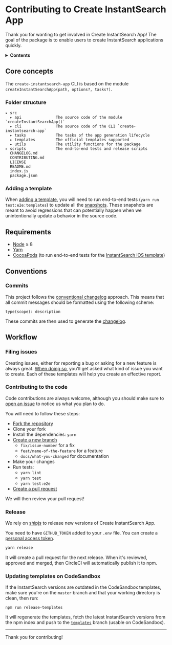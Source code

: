 # Contributing to Create InstantSearch App

Thank you for wanting to get involved in Create InstantSearch App! The goal of the package is to enable users to create InstantSearch applications quickly.

<details>
  <summary><strong>Contents</strong></summary>


<!-- START doctoc generated TOC please keep comment here to allow auto update -->
<!-- DON'T EDIT THIS SECTION, INSTEAD RE-RUN doctoc TO UPDATE -->


- [Core concepts](#core-concepts)
  - [Folder structure](#folder-structure)
  - [Adding a template](#adding-a-template)
- [Requirements](#requirements)
- [Conventions](#conventions)
  - [Commits](#commits)
- [Workflow](#workflow)
  - [Filing issues](#filing-issues)
  - [Contributing to the code](#contributing-to-the-code)
  - [Releasing](#releasing)
  - [Updating templates on CodeSandbox](#updating-templates-on-codesandbox)

<!-- END doctoc generated TOC please keep comment here to allow auto update -->

</details>

## Core concepts

The `create-instantsearch-app` CLI is based on the module `createInstantSearchApp(path, options?, tasks?)`.

### Folder structure

```
▸ src
  ▸ api               The source code of the module `createInstantSearchApp()`
  ▸ cli               The source code of the CLI `create-instantsearch-app`
  ▸ tasks             The tasks of the app generation lifecycle
  ▸ templates         The official templates supported
  ▸ utils             The utility functions for the package
▸ scripts             The end-to-end tests and release scripts
  CHANGELOG.md
  CONTRIBUTING.md
  LICENSE
  README.md
  index.js
  package.json
```

### Adding a template

When [adding a template](README.md#templates), you will need to run end-to-end tests (`yarn run test:e2e:templates`) to update all the [snapshots](https://facebook.github.io/jest/docs/en/snapshot-testing.html). These snapshots are meant to avoid regressions that can potentially happen when we unintentionally update a behavior in the source code.

## Requirements

- [Node](https://nodejs.org) ≥ 8
- [Yarn](https://yarnpkg.com)
- [CocoaPods](https://cocoapods.org) (to run end-to-end tests for the [InstantSearch iOS template](https://github.com/algolia/create-instantsearch-app/tree/master/src/templates/InstantSearch%20iOS))

## Conventions

### Commits

This project follows the [conventional changelog](https://conventionalcommits.org/) approach. This means that all commit messages should be formatted using the following scheme:

```
type(scope): description
```

These commits are then used to generate the [changelog](CHANGELOG.md).

## Workflow

### Filing issues

Creating issues, either for reporting a bug or asking for a new feature is always great. [When doing so](https://github.com/algolia/create-instantsearch-app/issues/new/choose), you'll get asked what kind of issue you want to create. Each of these templates will help you create an effective report.

### Contributing to the code

Code contributions are always welcome, although you should make sure to [open an issue](https://github.com/algolia/create-instantsearch-app/issues/new/choose) to notice us what you plan to do.

You will need to follow these steps:

- [Fork the repository](https://help.github.com/articles/fork-a-repo/)
- Clone your fork
- Install the dependencies: `yarn`
- [Create a new branch](https://help.github.com/articles/creating-and-deleting-branches-within-your-repository/#creating-a-branch)
  - `fix/issue-number` for a fix
  - `feat/name-of-the-feature` for a feature
  - `docs/what-you-changed` for documentation
- Make your changes
- Run tests:
  - `yarn lint`
  - `yarn test`
  - `yarn test:e2e`
- [Create a pull request](https://help.github.com/articles/creating-a-pull-request/)

We will then review your pull request!

### Release

We rely on [shipjs](https://github.com/algolia/shipjs) to release new versions of Create InstantSearch App.

You need to have `GITHUB_TOKEN` added to your `.env` file. You can create a [personal access token](https://github.com/settings/tokens).

```sh
yarn release
```

It will create a pull request for the next release. When it's reviewed, approved and merged, then CircleCI will automatically publish it to npm.

### Updating templates on CodeSandbox

If the InstantSearch versions are outdated in the CodeSandbox templates, make sure you're on the `master` branch and that your working directory is clean, then run:

```
npm run release-templates
```

It will regenerate the templates, fetch the latest InstantSearch versions from the npm index and push to the [`templates`](https://github.com/algolia/create-instantsearch-app/tree/templates) branch (usable on CodeSandbox).

---

Thank you for contributing!
